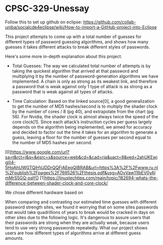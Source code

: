 # CPSC-329-Unessay

Follow this to set up github on eclipse: https://github.com/collab-uniba/socialcde4eclipse/wiki/How-to-import-a-GitHub-project-into-Eclipse

This project attempts to come up with a total number of guesses for different types of password guessing algorithms, and shows how many guesses it takes different attacks to break different styles of passwords.

Here's some more in-depth explanation about this project.

- Total Guesses: The way we calculated total number of attempts is by taking the quickest algorithm that arrived at that password and multiplying it by the number of password-generation algorithms we have implemented. A chain is only as strong as its weakest link, and therefore a password that is weak against only 1 type of attack is as strong as a password that is weak against all types of attacks.

- Time Calculation: 
Based on the linked source[0], a good generalization to get the number of MD5 hashes/second is to multiply the shader clock by the number of cores / 8 (pg 40), and extrapolate from the chart (pg 56). For Nvidia, the shader clock is almost always twice the speed of the core clock[1]. Since each attack’s  instruction cycles per guess largely depends on the algorithm being implemented, we aimed for accuracy and decided to factor out the time it takes for an algorithm to generate a guess, leaving a floor for the number of guesses per second equal to the number of MD5 hashes per second.

[0]https://www.google.com/url?sa=t&rct=j&q=&esrc=s&source=web&cd=&cad=rja&uact=8&ved=2ahUKEwjgjIi4-5HqAhUWGTQIHVJDDrQQFjAEegQIBRAB&url=https%3A%2F%2Fwww.ru.nl%2Fpublish%2Fpages%2F769526%2Fthesis.pdf&usg=AOvVaw11lbEV0yAlmMrS5GQ-paYO
[1]https://linustechtips.com/main/topic/182694-whats-the-difference-between-shader-clock-and-core-clock/

We chose different hardware based on 

When comparing and contrasting our estimated time guesses with different password strength sites, we found it worrying that on some sites passwords that would take quadrillions of years to break would be cracked in days on other sites due to the following logic. It's dangerous to assure users that their passwords are strong when they are actually weak, because users tend to use very strong passwords repeatedly. What our project shows users are how different types of algorithms arrive at different guess amounts.
